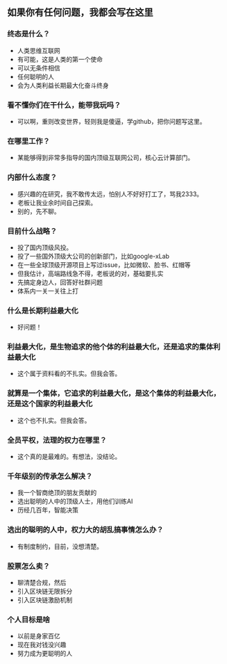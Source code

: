 ## 如果你有任何问题，我都会写在这里

### 终态是什么？
- 人类思维互联网
- 有可能，这是人类的第一个使命  
- 可以无条件相信
- 任何聪明的人
- 会为人类利益长期最大化奋斗终身

### 看不懂你们在干什么，能带我玩吗？
- 可以啊，重则改变世界，轻则我是傻逼，学github，把你问题写这里。

### 在哪里工作？
- 某能够得到非常多指导的国内顶级互联网公司，核心云计算部门。

### 内部什么态度？
- 感兴趣的在研究，我不敢传太远，怕别人不好好打工了，骂我2333。
- 老板让我业余时间自己探索。
- 别的，先不聊。

### 目前什么战略？
- 投了国内顶级风投。
- 投了一些国外顶级大公司的创新部门，比如google-xLab
- 在一些全球顶级开源项目上写过issue，比如微软、脸书、红帽等
- 但我估计，高端路线急不得，老板说的对，基础要扎实
- 先搞定身边人，回答好社群问题
- 体系内一关一关往上打

### 什么是长期利益最大化
- 好问题！

### 利益最大化，是生物追求的他个体的利益最大化，还是追求的集体利益最大化
- 这个属于资料看的不扎实。但我会答。

### 就算是一个集体，它追求的利益最大化，是这个集体的利益最大化，还是这个国家的利益最大化
- 这个也不扎实。但我会答。

### 全员平权，法理的权力在哪里？
- 这个真的是最难的。有想法，没结论。

### 千年级别的传承怎么解决？
- 我一个智商绝顶的朋友贡献的
- 选出聪明的人中的顶级人士，用他们训练AI
- 历经几百年，智能决策

### 选出的聪明的人中，权力大的胡乱搞事情怎么办？
- 有制度制约，目前，没想清楚。

### 股票怎么卖？
- 聊清楚合规，然后
- 引入区块链无限拆分
- 引入区块链激励机制

### 个人目标是啥
- 以前是身家百亿
- 现在我对钱没兴趣
- 努力成为更聪明的人
